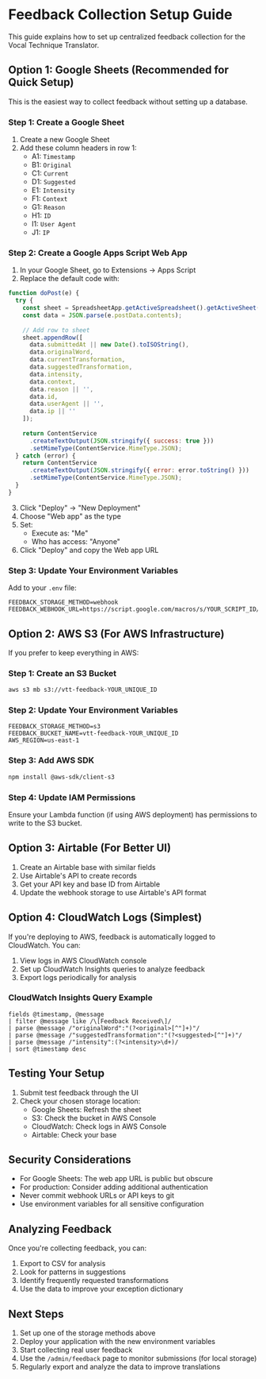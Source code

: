 # Feedback Collection Setup Guide

This guide explains how to set up centralized feedback collection for the Vocal Technique Translator.

## Option 1: Google Sheets (Recommended for Quick Setup)

This is the easiest way to collect feedback without setting up a database.

### Step 1: Create a Google Sheet

1. Create a new Google Sheet
2. Add these column headers in row 1:
   - A1: `Timestamp`
   - B1: `Original`
   - C1: `Current`
   - D1: `Suggested`
   - E1: `Intensity`
   - F1: `Context`
   - G1: `Reason`
   - H1: `ID`
   - I1: `User Agent`
   - J1: `IP`

### Step 2: Create a Google Apps Script Web App

1. In your Google Sheet, go to Extensions → Apps Script
2. Replace the default code with:

```javascript
function doPost(e) {
  try {
    const sheet = SpreadsheetApp.getActiveSpreadsheet().getActiveSheet();
    const data = JSON.parse(e.postData.contents);
    
    // Add row to sheet
    sheet.appendRow([
      data.submittedAt || new Date().toISOString(),
      data.originalWord,
      data.currentTransformation,
      data.suggestedTransformation,
      data.intensity,
      data.context,
      data.reason || '',
      data.id,
      data.userAgent || '',
      data.ip || ''
    ]);
    
    return ContentService
      .createTextOutput(JSON.stringify({ success: true }))
      .setMimeType(ContentService.MimeType.JSON);
  } catch (error) {
    return ContentService
      .createTextOutput(JSON.stringify({ error: error.toString() }))
      .setMimeType(ContentService.MimeType.JSON);
  }
}
```

3. Click "Deploy" → "New Deployment"
4. Choose "Web app" as the type
5. Set:
   - Execute as: "Me"
   - Who has access: "Anyone"
6. Click "Deploy" and copy the Web app URL

### Step 3: Update Your Environment Variables

Add to your `.env` file:

```
FEEDBACK_STORAGE_METHOD=webhook
FEEDBACK_WEBHOOK_URL=https://script.google.com/macros/s/YOUR_SCRIPT_ID/exec
```

## Option 2: AWS S3 (For AWS Infrastructure)

If you prefer to keep everything in AWS:

### Step 1: Create an S3 Bucket

```bash
aws s3 mb s3://vtt-feedback-YOUR_UNIQUE_ID
```

### Step 2: Update Your Environment Variables

```
FEEDBACK_STORAGE_METHOD=s3
FEEDBACK_BUCKET_NAME=vtt-feedback-YOUR_UNIQUE_ID
AWS_REGION=us-east-1
```

### Step 3: Add AWS SDK

```bash
npm install @aws-sdk/client-s3
```

### Step 4: Update IAM Permissions

Ensure your Lambda function (if using AWS deployment) has permissions to write to the S3 bucket.

## Option 3: Airtable (For Better UI)

1. Create an Airtable base with similar fields
2. Use Airtable's API to create records
3. Get your API key and base ID from Airtable
4. Update the webhook storage to use Airtable's API format

## Option 4: CloudWatch Logs (Simplest)

If you're deploying to AWS, feedback is automatically logged to CloudWatch. You can:

1. View logs in AWS CloudWatch console
2. Set up CloudWatch Insights queries to analyze feedback
3. Export logs periodically for analysis

### CloudWatch Insights Query Example

```
fields @timestamp, @message
| filter @message like /\[Feedback Received\]/
| parse @message /"originalWord":"(?<original>[^"]+)"/
| parse @message /"suggestedTransformation":"(?<suggested>[^"]+)"/
| parse @message /"intensity":(?<intensity>\d+)/
| sort @timestamp desc
```

## Testing Your Setup

1. Submit test feedback through the UI
2. Check your chosen storage location:
   - Google Sheets: Refresh the sheet
   - S3: Check the bucket in AWS Console
   - CloudWatch: Check logs in AWS Console
   - Airtable: Check your base

## Security Considerations

- For Google Sheets: The web app URL is public but obscure
- For production: Consider adding additional authentication
- Never commit webhook URLs or API keys to git
- Use environment variables for all sensitive configuration

## Analyzing Feedback

Once you're collecting feedback, you can:

1. Export to CSV for analysis
2. Look for patterns in suggestions
3. Identify frequently requested transformations
4. Use the data to improve your exception dictionary

## Next Steps

1. Set up one of the storage methods above
2. Deploy your application with the new environment variables
3. Start collecting real user feedback
4. Use the `/admin/feedback` page to monitor submissions (for local storage)
5. Regularly export and analyze the data to improve translations